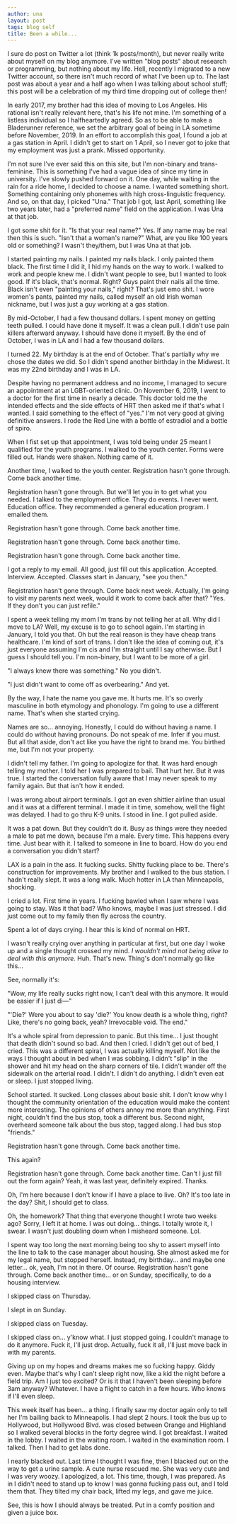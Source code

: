 ```yaml
---
author: una
layout: post
tags: blog self
title: Been a while...
---
```


I sure do post on Twitter a lot (think 1k posts/month), but never really write
about myself on my blog anymore. I've written "blog posts" about research or
programming, but nothing about my life. Hell, recently I migrated to a new
Twitter account, so there isn't much record of what I've been up to. The last
post was about a year and a half ago when I was talking about school stuff; this
post will be a celebration of my third time dropping out of college then!

In early 2017, my brother had this idea of moving to Los Angeles. His rational
isn't really relevant here, that's his life not mine. I'm something of a
listless individual so I halfheartedly agreed. So as to be able to make a
Bladerunner reference, we set the arbitrary goal of being in LA sometime before
November, 2019. In an effort to accomplish this goal, I found a job at a gas
station in April. I didn't get to start on 1 April, so I never got to joke that
my employment was just a prank. Missed opportunity.

I'm not sure I've ever said this on this site, but I'm non-binary and
trans-feminine. This is something I've had a vague idea of since my time in
university. I've slowly pushed forward on it. One day, while waiting in the rain
for a ride home, I decided to choose a name. I wanted something short. Something
containing only phonemes with high cross-linguistic frequency. And so, on that
day, I picked "Una." That job I got, last April, something like two years later,
had a "preferred name" field on the application. I was Una at that job.

I got some shit for it. "Is that your real name?" Yes. If any name may be real
then this is such. "Isn't that a woman's name?" What, are you like 100 years old
or something? I wasn't they/them, but I was Una at that job.

I started painting my nails. I painted my nails black. I only painted them
black. The first time I did it, I hid my hands on the way to work. I walked to
work and people knew me. I didn't want people to see, but I wanted to look good.
If it's black, that's normal. Right? Guys paint their nails all the time. Black
isn't even "painting your nails," right? That's just emo shit. I wore women's
pants, painted my nails, called myself an old Irish woman nickname, but I was
just a guy working at a gas station.

By mid-October, I had a few thousand dollars. I spent money on getting teeth
pulled. I could have done it myself. It was a clean pull. I didn't use pain
killers afterward anyway. I should have done it myself. By the end of October, I
was in LA and I had a few thousand dollars.

I turned 22. My birthday is at the end of October. That's partially why we chose
the dates we did. So I didn't spend another birthday in the Midwest. It was my
22nd birthday and I was in LA.

Despite having no permanent address and no income, I managed to secure an
appointment at an LGBT-oriented clinic. On November 6, 2019, I went to a doctor
for the first time in nearly a decade. This doctor told me the intended effects
and the side effects of HRT then asked me if that's what I wanted. I said
something to the effect of "yes." I'm not very good at giving definitive
answers. I rode the Red Line with a bottle of estradiol and a bottle of spiro.

When I fist set up that appointment, I was told being under 25 meant I qualified
for the youth programs. I walked to the youth center. Forms were filled out.
Hands were shaken. Nothing came of it.

Another time, I walked to the youth center. Registration hasn't gone through.
Come back another time.

Registration hasn't gone through. But we'll let you in to get what you needed. I
talked to the employment office. They do events. I never went. Education office.
They recommended a general education program. I emailed them.

Registration hasn't gone through. Come back another time.

Registration hasn't gone through. Come back another time.

Registration hasn't gone through. Come back another time.

I got a reply to my email. All good, just fill out this application. Accepted.
Interview. Accepted. Classes start in January, "see you then."

Registration hasn't gone through. Come back next week. Actually, I'm going to
visit my parents next week, would it work to come back after that? "Yes. If they
don't you can just refile."

I spent a week telling my mom I'm trans by not telling her at all. Why did I
move to LA? Well, my excuse is to go to school again. I'm starting in January, I
told you that. Oh but the real reason is they have cheap trans healthcare. I'm
kind of sort of trans. I don't like the idea of coming out, it's just everyone
assuming I'm cis and I'm straight until I say otherwise. But I guess I should
tell you. I'm non-binary, but I want to be more of a girl.

"I always knew there was something." No you didn't.

"I just didn't want to come off as overbearing." And yet.

By the way, I hate the name you gave me. It hurts me. It's so overly masculine
in both etymology and phonology. I'm going to use a different name. That's when
she started crying.

Names are so... annoying. Honestly, I could do without having a name. I could do
without having pronouns. Do not speak of me. Infer if you must. But all that
aside, don't act like you have the right to brand me. You birthed me, but I'm
not your property.

I didn't tell my father. I'm going to apologize for that. It was hard enough
telling my mother. I told her I was prepared to bail. That hurt her. But it was
true. I started the conversation fully aware that I may never speak to my family
again. But that isn't how it ended.

I was wrong about airport terminals. I got an even shittier airline than usual
and it was at a different terminal. I made it in time, somehow, well the flight
was delayed. I had to go thru K-9 units. I stood in line. I got pulled aside.

It was a pat down. But they couldn't do it. Busy as things were they needed a
male to pat me down, because I'm a male. Every time. This happens every time.
Just bear with it. I talked to someone in line to board. How do you end a
conversation you didn't start?

LAX is a pain in the ass. It fucking sucks. Shitty fucking place to be. There's
construction for improvements. My brother and I walked to the bus station. I
hadn't really slept. It was a long walk. Much hotter in LA than Minneapolis,
shocking.

I cried a lot. First time in years. I fucking bawled when I saw where I was
going to stay. Was it that bad? Who knows, maybe I was just stressed. I did just
come out to my family then fly across the country.

Spent a lot of days crying. I hear this is kind of normal on HRT.

I wasn't really crying over anything in particular at first, but one day I woke
up and a single thought crossed my mind. _I wouldn't mind not being alive to
deal with this anymore._ Huh. That's new. Thing's don't normally go like this...

See, normally it's:

"Wow, my life really sucks right now, I can't deal with this anymore. It would
be easier if I just di&mdash;"

"'Die?' Were you about to say 'die?' You know death is a whole thing, right?
Like, there's no going back, yeah? Irrevocable void. The end."

It's a whole spiral from depression to panic. But this time... I just thought
that death didn't sound so bad. And then I cried. I didn't get out of bed, I
cried. This was a different spiral, I was actually killing myself. Not like the
ways I thought about in bed when I was sobbing. I didn't "slip" in the shower
and hit my head on the sharp corners of tile. I didn't wander off the sidewalk
on the arterial road. I didn't. I didn't do anything. I didn't even eat or
sleep. I just stopped living.

School started. It sucked. Long classes about basic shit. I don't know why I
thought the community orientation of the education would make the content more
interesting. The opinions of others annoy me more than anything. First night,
couldn't find the bus stop, took a different bus. Second night, overheard
someone talk about the bus stop, tagged along. I had bus stop "friends."

Registration hasn't gone through. Come back another time.

This again?

Registration hasn't gone through. Come back another time. Can't I just fill out
the form again? Yeah, it was last year, definitely expired. Thanks.

Oh, I'm here because I don't know if I have a place to live. Oh? It's too late
in the day? Shit, I should get to class.

Oh, the homework? That thing that everyone thought I wrote two weeks ago? Sorry,
I left it at home. I was out doing... things. I totally wrote it, I swear. I
wasn't just doubling down when I misheard someone. Lol.

I spent way too long the next morning being too shy to assert myself into the
line to talk to the case manager about housing. She almost asked me for my legal
name, but stopped herself. Instead, my birthday... and maybe one letter... ok,
yeah, I'm not in there. Of course. Registration hasn't gone through. Come back
another time... or on Sunday, specifically, to do a housing interview.

I skipped class on Thursday.

I slept in on Sunday.

I skipped class on Tuesday.

I skipped class on... y'know what. I just stopped going. I couldn't manage to do
it anymore. Fuck it, I'll just drop. Actually, fuck it all, I'll just move back
in with my parents.

Giving up on my hopes and dreams makes me so fucking happy. Giddy even. Maybe
that's why I can't sleep right now, like a kid the night before a field trip. Am
I just too excited? Or is it that I haven't been sleeping before 3am anyway?
Whatever. I have a flight to catch in a few hours. Who knows if I'll even sleep.

This week itself has been... a thing. I finally saw my doctor again only to tell
her I'm bailing back to Minneapolis. I had slept 2 hours. I took the bus up to
Hollywood, but Hollywood Blvd. was closed between Orange and Highland so I
walked several blocks in the forty degree wind. I got breakfast. I waited in the
lobby. I waited in the waiting room. I waited in the examination room. I talked.
Then I had to get labs done.

I nearly blacked out. Last time I thought I was fine, then I blacked out on the
way to get a urine sample. A cute nurse rescued me. She was very cute and I was
very woozy. I apologized, a lot. This time, though, I was prepared. As in I
didn't need to stand up to know I was gonna fucking pass out, and I told them
that. They tilted my chair back, lifted my legs, and gave me juice.

See, this is how I should always be treated. Put in a comfy position and given a
juice box.
